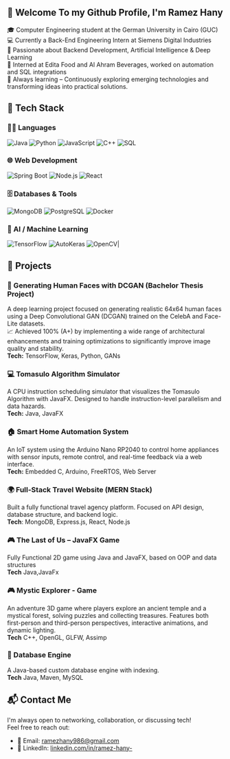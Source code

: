 ## 👋 Welcome To my Github Profile, I'm Ramez Hany

🎓 Computer Engineering student at the German University in Cairo (GUC) <br>
💻 Currently a Back-End Engineering Intern at Siemens Digital Industries <br> 
🤖 Passionate about Backend Development, Artificial Intelligence & Deep Learning  
🔧 Interned at Edita Food and Al Ahram Beverages, worked on automation and SQL integrations  
🌱 Always learning – Continuously exploring emerging technologies and transforming ideas into practical solutions.

## 🧰 Tech Stack
### 🧑‍💻 Languages
![Java](https://img.shields.io/badge/Java-ED8B00?style=for-the-badge&logo=java&logoColor=white)
![Python](https://img.shields.io/badge/Python-3776AB?style=for-the-badge&logo=python&logoColor=white)
![JavaScript](https://img.shields.io/badge/JavaScript-F7DF1E?style=for-the-badge&logo=javascript&logoColor=black)
![C++](https://img.shields.io/badge/C++-00599C?style=for-the-badge&logo=c%2B%2B&logoColor=white)
![SQL](https://img.shields.io/badge/SQL-4479A1?style=for-the-badge&logo=postgresql&logoColor=white)

### 🌐 Web Development
![Spring Boot](https://img.shields.io/badge/Spring_Boot-6DB33F?style=for-the-badge&logo=spring-boot&logoColor=white)
![Node.js](https://img.shields.io/badge/Node.js-339933?style=for-the-badge&logo=node.js&logoColor=white)
![React](https://img.shields.io/badge/React-20232A?style=for-the-badge&logo=react&logoColor=61DAFB)

### 🗄️ Databases & Tools
![MongoDB](https://img.shields.io/badge/MongoDB-4EA94B?style=for-the-badge&logo=mongodb&logoColor=white)
![PostgreSQL](https://img.shields.io/badge/PostgreSQL-4169E1?style=for-the-badge&logo=postgresql&logoColor=white)
![Docker](https://img.shields.io/badge/Docker-2496ED?style=for-the-badge&logo=docker&logoColor=white)

### 🤖 AI / Machine Learning
![TensorFlow](https://img.shields.io/badge/TensorFlow-FF6F00?style=for-the-badge&logo=tensorflow&logoColor=white)
![AutoKeras](https://img.shields.io/badge/AutoKeras-2596be?style=for-the-badge)
![OpenCV](https://img.shields.io/badge/OpenCV-5C3EE8?style=for-the-badge&logo=opencv&logoColor=white)|

## 🚀 Projects
### 🧠  Generating Human Faces with DCGAN (Bachelor Thesis Project)
A deep learning project focused on generating realistic 64x64 human faces using a Deep Convolutional GAN (DCGAN) trained on the CelebA and Face-Lite datasets. <br> 
📈 Achieved 100% (A+) by implementing a wide range of architectural enhancements and training optimizations to significantly improve image quality and stability.  <br>
**Tech:** TensorFlow, Keras, Python, GANs  
### 💻 Tomasulo Algorithm Simulator
A CPU instruction scheduling simulator that visualizes the Tomasulo Algorithm with JavaFX. Designed to handle instruction-level parallelism and data hazards. <br>
**Tech:** Java, JavaFX  
### 🏠 Smart Home Automation System
An IoT system using the Arduino Nano RP2040 to control home appliances with sensor inputs, remote control, and real-time feedback via a web interface. <br>
**Tech:** Embedded C, Arduino, FreeRTOS, Web Server  
### 🌍 Full-Stack Travel Website (MERN Stack)
Built a fully functional travel agency platform. Focused on API design, database structure, and backend logic. <br>
**Tech**: MongoDB, Express.js, React, Node.js
### 🎮 The Last of Us – JavaFX Game
Fully Functional 2D game using Java and JavaFX, based on OOP and data structures <br>
**Tech** Java,JavaFx
### 🎮 Mystic Explorer - Game
An adventure 3D game where players explore an ancient temple and a mystical forest, solving puzzles and collecting treasures. Features both first-person and third-person perspectives, interactive animations, and dynamic lighting.<br>
**Tech** C++, OpenGL, GLFW, Assimp
### 🤖 Database Engine 
A Java-based custom database engine with indexing.<br>
**Tech** Java, Maven, MySQL
## 📬 Contact Me
I'm always open to networking, collaboration, or discussing tech!  
Feel free to reach out:
- 📧 Email: [ramezhany986@gmail.com](mailto:ramez.hany@example.com)
- 💼 LinkedIn: [linkedin.com/in/ramez-hany-](https://www.linkedin.com/in/ramez-hany-)

